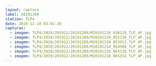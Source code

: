 ```yaml
---
layout: capture
label: 20191209
station: TLP4
date: 2019-12-10 03:01:28
capturas:
  - imagem: TLP4/2019/201912/20191209/M20191210_030128_TLP_4P.jpg
  - imagem: TLP4/2019/201912/20191209/M20191210_052728_TLP_4P.jpg
  - imagem: TLP4/2019/201912/20191209/M20191210_053913_TLP_4P.jpg
  - imagem: TLP4/2019/201912/20191209/M20191210_054508_TLP_4P.jpg
  - imagem: TLP4/2019/201912/20191209/M20191210_064130_TLP_4P.jpg
  - imagem: TLP4/2019/201912/20191209/M20191210_065354_TLP_4P.jpg
---
```

